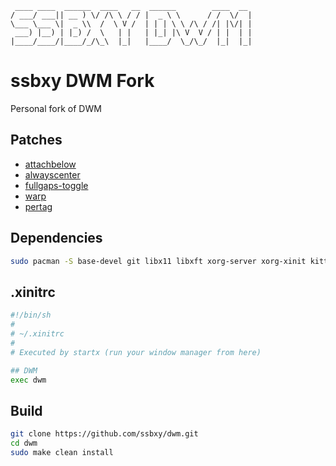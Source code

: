 ```
 ____ ____  ______  ____   __  ______        ____  __ 
/ ___/ ___|| __ ) \/ /\ \ / / |  _ \ \      / /  \/  |
\___ \___ \|  _ \\  /  \ V /  | | | \ \ /\ / /| |\/| |
 ___) |__) | |_) /  \   | |   | |_| |\ V  V / | |  | |
|____/____/|____/_/\_\  |_|   |____/  \_/\_/  |_|  |_|
```

# ssbxy DWM Fork
Personal fork of DWM                   

## Patches
* [attachbelow](https://dwm.suckless.org/patches/attachbelow/)
* [alwayscenter](https://dwm.suckless.org/patches/alwayscenter/)
* [fullgaps-toggle](https://dwm.suckless.org/patches/fullgaps/)
* [warp](https://dwm.suckless.org/patches/warp/)
* [pertag](https://dwm.suckless.org/patches/pertag/)

## Dependencies
```bash
sudo pacman -S base-devel git libx11 libxft xorg-server xorg-xinit kitty picom
```

## .xinitrc
```bash
#!/bin/sh
#
# ~/.xinitrc
#
# Executed by startx (run your window manager from here)

## DWM
exec dwm
```

## Build
```bash
git clone https://github.com/ssbxy/dwm.git
cd dwm
sudo make clean install
```

